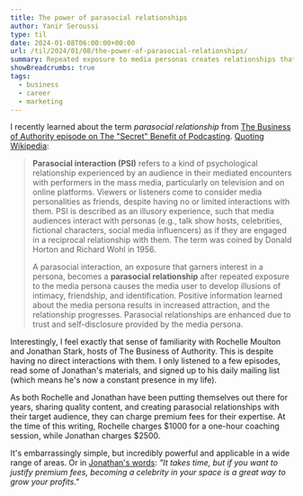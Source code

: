```yaml
---
title: The power of parasocial relationships
author: Yanir Seroussi
type: til
date: 2024-01-08T06:00:00+00:00
url: /til/2024/01/08/the-power-of-parasocial-relationships/
summary: Repeated exposure to media personas creates relationships that help justify premium fees.
showBreadcrumbs: true
tags:
  - business
  - career
  - marketing
---
```


I recently learned about the term _parasocial relationship_ from [The Business of Authority episode on The "Secret" Benefit of Podcasting](https://www.thebusinessofauthority.com/episodes/the-secret-benefit-of-podcasting). [Quoting Wikipedia](https://en.wikipedia.org/wiki/Parasocial_interaction):

> **Parasocial interaction (PSI)** refers to a kind of psychological relationship experienced by an audience in their mediated encounters with performers in the mass media, particularly on television and on online platforms. Viewers or listeners come to consider media personalities as friends, despite having no or limited interactions with them. PSI is described as an illusory experience, such that media audiences interact with personas (e.g., talk show hosts, celebrities, fictional characters, social media influencers) as if they are engaged in a reciprocal relationship with them. The term was coined by Donald Horton and Richard Wohl in 1956.
>
> A parasocial interaction, an exposure that garners interest in a persona, becomes a **parasocial relationship** after repeated exposure to the media persona causes the media user to develop illusions of intimacy, friendship, and identification. Positive information learned about the media persona results in increased attraction, and the relationship progresses. Parasocial relationships are enhanced due to trust and self-disclosure provided by the media persona.

Interestingly, I feel exactly that sense of familiarity with Rochelle Moulton and Jonathan Stark, hosts of The Business of Authority. This is despite having no direct interactions with them. I only listened to a few episodes, read some of Jonathan's materials, and signed up to his daily mailing list (which means he's now a constant presence in my life).

As both Rochelle and Jonathan have been putting themselves out there for years, sharing quality content, and creating parasocial relationships with their target audience, they can charge premium fees for their expertise. At the time of this writing, Rochelle charges $1000 for a one-hour coaching session, while Jonathan charges $2500.

It's embarrassingly simple, but incredibly powerful and applicable in a wide range of areas. Or in [Jonathan's words](https://jonathanstark.com/daily/20231117-1500-born-famous): _"It takes time, but if you want to justify premium fees, becoming a celebrity in your space is a great way to grow your profits."_
